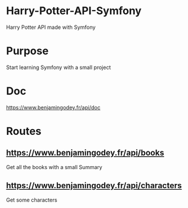 # Harry-Potter-API-Symfony
Harry Potter API made with Symfony

# Purpose
Start learning Symfony with a small project

# Doc
https://www.benjamingodey.fr/api/doc

# Routes

## https://www.benjamingodey.fr/api/books
Get all the books with a small Summary

## https://www.benjamingodey.fr/api/characters
Get some characters
